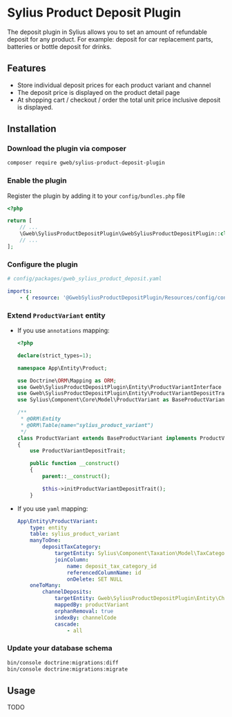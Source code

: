 # Sylius Product Deposit Plugin
The deposit plugin in Sylius allows you to set an amount of refundable deposit for any product. For example: deposit for car replacement parts, batteries or bottle deposit for drinks.

## Features
 * Store individual deposit prices for each product variant and channel
 * The deposit price is displayed on the product detail page
 * At shopping cart / checkout / order the total unit price inclusive deposit is displayed.

## Installation

### Download the plugin via composer
```bash
composer require gweb/sylius-product-deposit-plugin
```

### Enable the plugin
Register the plugin by adding it to your `config/bundles.php` file

```php
<?php

return [
    // ...
    \Gweb\SyliusProductDepositPlugin\GwebSyliusProductDepositPlugin::class => ['all' => true],
    // ...
];
```

### Configure the plugin

```yaml
# config/packages/gweb_sylius_product_deposit.yaml

imports:
    - { resource: '@GwebSyliusProductDepositPlugin/Resources/config/config.yml'}
```

### Extend `ProductVariant` entity

- If you use `annotations` mapping:

    ```php
    <?php

    declare(strict_types=1);

    namespace App\Entity\Product;

    use Doctrine\ORM\Mapping as ORM;
    use Gweb\SyliusProductDepositPlugin\Entity\ProductVariantInterface as ProductVariantDepositInterface;
    use Gweb\SyliusProductDepositPlugin\Entity\ProductVariantDepositTrait;
    use Sylius\Component\Core\Model\ProductVariant as BaseProductVariant;

    /**
     * @ORM\Entity
     * @ORM\Table(name="sylius_product_variant")
     */
    class ProductVariant extends BaseProductVariant implements ProductVariantDepositInterface
    {
        use ProductVariantDepositTrait;

        public function __construct()
        {
            parent::__construct();

            $this->initProductVariantDepositTrait();
        }
    ```

- If you use `yaml` mapping:

    ```yaml
    App\Entity\ProductVariant:
        type: entity
        table: sylius_product_variant
        manyToOne:
            depositTaxCategory:
                targetEntity: Sylius\Component\Taxation\Model\TaxCategoryInterface
                joinColumn:
                    name: deposit_tax_category_id
                    referencedColumnName: id
                    onDelete: SET NULL
        oneToMany:
            channelDeposits:
                targetEntity: Gweb\SyliusProductDepositPlugin\Entity\ChannelDepositInterface
                mappedBy: productVariant
                orphanRemoval: true
                indexBy: channelCode
                cascade:
                    - all
    ```

### Update your database schema

```bash
bin/console doctrine:migrations:diff
bin/console doctrine:migrations:migrate
```

## Usage

TODO

